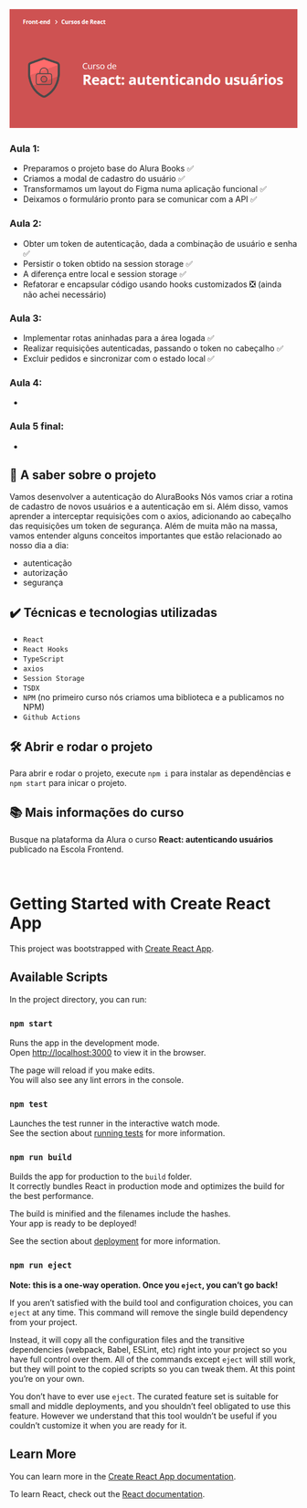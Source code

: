 ![React: autenticando usuários](curso.png)

### Aula 1:
- Preparamos o projeto base do Alura Books :white_check_mark:
- Criamos a modal de cadastro do usuário :white_check_mark:
- Transformamos um layout do Figma numa aplicação funcional :white_check_mark:
- Deixamos o formulário pronto para se comunicar com a API :white_check_mark:
### Aula 2:
- Obter um token de autenticação, dada a combinação de usuário e senha :white_check_mark:
- Persistir o token obtido na session storage :white_check_mark:
- A diferença entre local e session storage :white_check_mark:
- Refatorar e encapsular código usando hooks customizados :negative_squared_cross_mark:	(ainda não achei necessário)
### Aula 3:
- Implementar rotas aninhadas para a área logada :white_check_mark:
- Realizar requisições autenticadas, passando o token no cabeçalho :white_check_mark:
- Excluir pedidos e sincronizar com o estado local :white_check_mark:
### Aula 4:
- 
### Aula 5 final:
- 

## 🔨 A saber sobre o projeto
Vamos desenvolver a autenticação do AluraBooks
Nós vamos criar a rotina de cadastro de novos usuários e a autenticação em si. Além disso, vamos aprender a interceptar requisições com o axios, adicionando ao cabeçalho das requisições um token de segurança.
Além de muita mão na massa, vamos entender alguns conceitos importantes que estão relacionado ao nosso dia a dia:
- autenticação
- autorização
- segurança

## ✔️ Técnicas e tecnologias utilizadas
- `React`
- `React Hooks`
- `TypeScript`
- `axios`
- `Session Storage`
- `TSDX`
- `NPM` (no primeiro curso nós criamos uma biblioteca e a publicamos no NPM)
- `Github Actions`

## 🛠️ Abrir e rodar o projeto
Para abrir e rodar o projeto, execute `npm i` para instalar as dependências e `npm start` para inicar o projeto.

## 📚 Mais informações do curso
Busque na plataforma da Alura o curso **React: autenticando usuários** publicado na Escola Frontend.

<br>




# Getting Started with Create React App

This project was bootstrapped with [Create React App](https://github.com/facebook/create-react-app).

## Available Scripts

In the project directory, you can run:

### `npm start`

Runs the app in the development mode.\
Open [http://localhost:3000](http://localhost:3000) to view it in the browser.

The page will reload if you make edits.\
You will also see any lint errors in the console.

### `npm test`

Launches the test runner in the interactive watch mode.\
See the section about [running tests](https://facebook.github.io/create-react-app/docs/running-tests) for more information.

### `npm run build`

Builds the app for production to the `build` folder.\
It correctly bundles React in production mode and optimizes the build for the best performance.

The build is minified and the filenames include the hashes.\
Your app is ready to be deployed!

See the section about [deployment](https://facebook.github.io/create-react-app/docs/deployment) for more information.

### `npm run eject`

**Note: this is a one-way operation. Once you `eject`, you can’t go back!**

If you aren’t satisfied with the build tool and configuration choices, you can `eject` at any time. This command will remove the single build dependency from your project.

Instead, it will copy all the configuration files and the transitive dependencies (webpack, Babel, ESLint, etc) right into your project so you have full control over them. All of the commands except `eject` will still work, but they will point to the copied scripts so you can tweak them. At this point you’re on your own.

You don’t have to ever use `eject`. The curated feature set is suitable for small and middle deployments, and you shouldn’t feel obligated to use this feature. However we understand that this tool wouldn’t be useful if you couldn’t customize it when you are ready for it.

## Learn More

You can learn more in the [Create React App documentation](https://facebook.github.io/create-react-app/docs/getting-started).

To learn React, check out the [React documentation](https://reactjs.org/).
